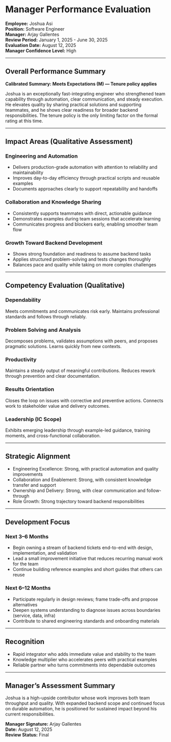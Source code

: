 # Manager Performance Evaluation

**Employee:** Joshua Asi  
**Position:** Software Engineer  
**Manager:** Arjay Gallentes  
**Review Period:** January 1, 2025 - June 30, 2025  
**Evaluation Date:** August 12, 2025  
**Manager Confidence Level:** High

---

## Overall Performance Summary

**Calibrated Summary: Meets Expectations (M) — Tenure policy applies**

Joshua is an exceptionally fast-integrating engineer who strengthened team capability through automation, clear communication, and steady execution. He elevates quality by sharing practical solutions and supporting teammates, and he shows clear readiness for broader backend responsibilities. The tenure policy is the only limiting factor on the formal rating at this time.

---

## Impact Areas (Qualitative Assessment)

### Engineering and Automation
- Delivers production-grade automation with attention to reliability and maintainability
- Improves day-to-day efficiency through practical scripts and reusable examples
- Documents approaches clearly to support repeatability and handoffs

### Collaboration and Knowledge Sharing
- Consistently supports teammates with direct, actionable guidance
- Demonstrates examples during team sessions that accelerate learning
- Communicates progress and blockers early, enabling smoother team flow

### Growth Toward Backend Development
- Shows strong foundation and readiness to assume backend tasks
- Applies structured problem-solving and tests changes thoroughly
- Balances pace and quality while taking on more complex challenges

---

## Competency Evaluation (Qualitative)

### Dependability
Meets commitments and communicates risk early. Maintains professional standards and follows through reliably.

### Problem Solving and Analysis
Decomposes problems, validates assumptions with peers, and proposes pragmatic solutions. Learns quickly from new contexts.

### Productivity
Maintains a steady output of meaningful contributions. Reduces rework through prevention and clear documentation.

### Results Orientation
Closes the loop on issues with corrective and preventive actions. Connects work to stakeholder value and delivery outcomes.

### Leadership (IC Scope)
Exhibits emerging leadership through example-led guidance, training moments, and cross-functional collaboration.

---

## Strategic Alignment
- Engineering Excellence: Strong, with practical automation and quality improvements
- Collaboration and Enablement: Strong, with consistent knowledge transfer and support
- Ownership and Delivery: Strong, with clear communication and follow-through
- Role Growth: Strong trajectory toward backend responsibilities

---

## Development Focus

### Next 3–6 Months
- Begin owning a stream of backend tickets end-to-end with design, implementation, and validation
- Lead a small improvement initiative that reduces recurring manual work for the team
- Continue building reference examples and short guides that others can reuse

### Next 6–12 Months
- Participate regularly in design reviews; frame trade-offs and propose alternatives
- Deepen systems understanding to diagnose issues across boundaries (service, data, infra)
- Contribute to shared engineering standards and onboarding materials

---

## Recognition
- Rapid integrator who adds immediate value and stability to the team
- Knowledge multiplier who accelerates peers with practical examples
- Reliable partner who turns commitments into dependable outcomes

---

## Manager’s Assessment Summary
Joshua is a high-upside contributor whose work improves both team throughput and quality. With expanded backend scope and continued focus on durable automation, he is positioned for sustained impact beyond his current responsibilities.

**Manager Signature:** Arjay Gallentes  
**Date:** August 12, 2025  
**Review Status:** Final
